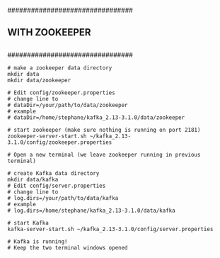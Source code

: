 ################################
##                            ##
##       WITH ZOOKEEPER       ##
##                            ##
################################
```
# make a zookeeper data directory
mkdir data
mkdir data/zookeeper

# Edit config/zookeeper.properties
# change line to 
# dataDir=/your/path/to/data/zookeeper
# example
# dataDir=/home/stephane/kafka_2.13-3.1.0/data/zookeeper

# start zookeeper (make sure nothing is running on port 2181)
zookeeper-server-start.sh ~/kafka_2.13-3.1.0/config/zookeeper.properties

# Open a new terminal (we leave zookeeper running in previous terminal)

# create Kafka data directory
mkdir data/kafka
# Edit config/server.properties
# change line to 
# log.dirs=/your/path/to/data/kafka
# example
# log.dirs=/home/stephane/kafka_2.13-3.1.0/data/kafka

# start Kafka
kafka-server-start.sh ~/kafka_2.13-3.1.0/config/server.properties

# Kafka is running! 
# Keep the two terminal windows opened
```